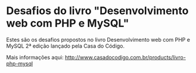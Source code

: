 # Desafios do livro "Desenvolvimento web com PHP e MySQL"

Estes são os desafios propostos no livro Desenvolvimento web com PHP e MySQL 2ª edição
lançado pela Casa do Código.

Mais informações aqui: http://www.casadocodigo.com.br/products/livro-php-mysql
